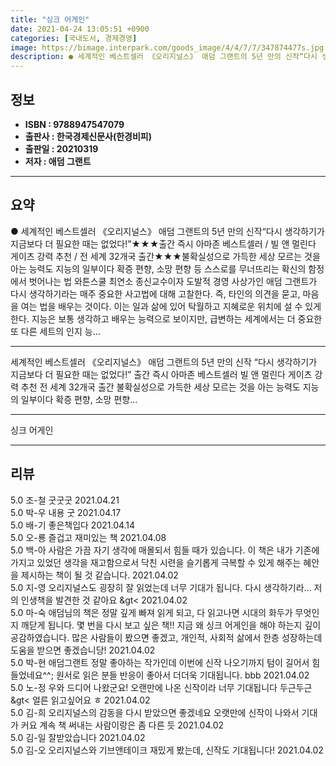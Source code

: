 ```yaml
---
title: "싱크 어게인"
date: 2021-04-24 13:05:51 +0900
categories: [국내도서, 경제경영]
image: https://bimage.interpark.com/goods_image/4/4/7/7/347874477s.jpg
description: ● 세계적인 베스트셀러 《오리지널스》 애덤 그랜트의 5년 만의 신작“다시 생각하기가 지금보다 더 필요한 때는 없었다!”★★★출간 즉시 아마존 베스트셀러 / 빌 앤 멀린다 게이츠 강력 추천 / 전 세계 32개국 출간★★★불확실성으로 가득한 세상 모르는 것을 아는 능력도 지능의 일부이다
---
```


## **정보**

- **ISBN : 9788947547079**
- **출판사 : 한국경제신문사(한경비피)**
- **출판일 : 20210319**
- **저자 : 애덤 그랜트**

------



## **요약**

●  세계적인 베스트셀러 《오리지널스》 애덤 그랜트의 5년 만의 신작“다시 생각하기가 지금보다 더 필요한 때는 없었다!”★★★출간 즉시 아마존 베스트셀러 / 빌 앤 멀린다 게이츠 강력 추천 / 전 세계 32개국 출간★★★불확실성으로 가득한 세상 모르는 것을 아는 능력도 지능의 일부이다 확증 편향, 소망 편향 등 스스로를 무너뜨리는 확신의 함정에서 벗어나는 법 와튼스쿨 최연소 종신교수이자 도발적 경영 사상가인 애덤 그랜트가 다시 생각하기라는 매주 중요한 사고법에 대해 고찰한다. 즉, 타인의 의견을 묻고, 마음을 여는 법을 배우는 것이다. 이는 일과 삶에 있어 탁월하고 지혜로운 위치에 설 수 있게 한다. 지능은 보통 생각하고 배우는 능력으로 보이지만, 급변하는 세계에서는 더 중요한 또 다른 세트의 인지 능...

------

세계적인 베스트셀러 《오리지널스》 애덤 그랜트의 5년 만의 신작
“다시 생각하기가 지금보다 더 필요한 때는 없었다!”
출간 즉시 아마존 베스트셀러 
 빌 앤 멀린다 게이츠 강력 추천 
전 세계 32개국 출간 불확실성으로 가득한 세상 모르는 것을 아는 능력도 지능의 일부이다
확증 편향, 소망 편향... 

------


싱크 어게인 

------


## **리뷰** 

5.0 조-철 굿굿굿 2021.04.21 <br/>5.0 박-우 내용 굿 2021.04.17 <br/>5.0 배-기 좋은책입다 2021.04.14 <br/>5.0 오-룡 즐겁고 재미있는 책 2021.04.08 <br/>5.0 백-아 사람은 가끔 자기 생각에 매몰되서 힘들 때가 있습니다. 이 책은 내가 기존에 가지고 있었던 생각을 재고함으로서 닥친 시련을 슬기롭게 극복할 수 있게 해주는 혜안을 제시하는 책이 될 것 같습니다. 2021.04.02 <br/>5.0 지-영 오리지널스도 굉장히 잘 읽었는데 너무 기대가 됩니다. 다시 생각하기라... 저의 인생책을 발견한 것 같아요 &gt&lt; 2021.04.02 <br/>5.0 마-숙 애덤님의 책은 정말 깊게 빠져 읽게 되고, 다 읽고나면 시대의 화두가 무엇인지 깨닫게 됩니다. 몇 번을 다시 보고 싶은 책!! 지금 왜 싱크 어게인을 해야 하는지 깊이 공감하였습니다. 많은 사람들이 봤으면 좋겠고, 개인적, 사회적 삶에서 한층 성장하는데 도움을 받으면 좋겠습니당! 2021.04.02 <br/>5.0 박-현 애덤그랜트 정말 좋아하는 작가인데 이번에 신작 나오기까지 텀이 길어서 힘들었네요^^; 원서로 읽은 분들 반응이 좋아서 더더욱 기대됩니다. bbb 2021.04.02 <br/>5.0 노-정 우와 드디어 나왔군요! 오랜만에 나온 신작이라 너무 기대됩니다 두근두근 &gt&lt; 얼른 읽고싶어요 ㅎ 2021.04.02 <br/>5.0 김-희 오리지널스의 감동을 다시 받았으면 좋겠네요 오랫만에 신작이 나와서 기대가 커요 계속 책 써내는 사람이랑은 좀 다른 듯 2021.04.02 <br/>5.0 김-일 잘받았습니다 2021.04.02 <br/>5.0 김-오 오리지널스와 기브앤테이크 재밌게 봤는데, 신작도 기대됩니다! 2021.04.02 <br/>